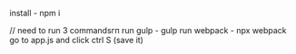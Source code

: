 install - npm i

// need to run 3 commandsгп
run gulp - gulp
run webpack - npx webpack
go to app.js and click ctrl S (save it)
